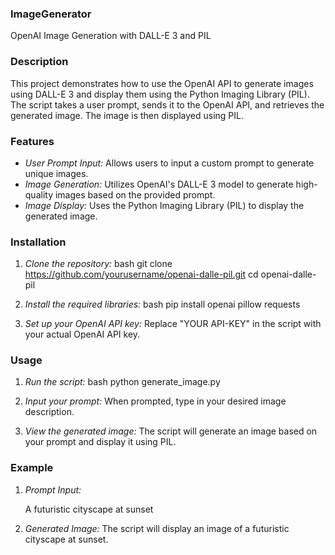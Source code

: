 ### ImageGenerator
OpenAI Image Generation with DALL-E 3 and PIL

### Description
This project demonstrates how to use the OpenAI API to generate images using DALL-E 3 and display them using the Python Imaging Library (PIL). The script takes a user prompt, sends it to the OpenAI API, and retrieves the generated image. The image is then displayed using PIL.

### Features
- *User Prompt Input:* Allows users to input a custom prompt to generate unique images.
- *Image Generation:* Utilizes OpenAI's DALL-E 3 model to generate high-quality images based on the provided prompt.
- *Image Display:* Uses the Python Imaging Library (PIL) to display the generated image.

### Installation

1. *Clone the repository:*
   bash
   git clone https://github.com/yourusername/openai-dalle-pil.git
   cd openai-dalle-pil
   

2. *Install the required libraries:*
   bash
   pip install openai pillow requests
   

3. *Set up your OpenAI API key:*
   Replace "YOUR API-KEY" in the script with your actual OpenAI API key.

### Usage

1. *Run the script:*
   bash
   python generate_image.py
   

2. *Input your prompt:*
   When prompted, type in your desired image description.

3. *View the generated image:*
   The script will generate an image based on your prompt and display it using PIL.

### Example

1. *Prompt Input:*
   
   A futuristic cityscape at sunset
   

2. *Generated Image:*
   The script will display an image of a futuristic cityscape at sunset.

